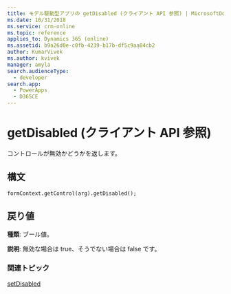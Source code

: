 ```yaml
---
title: モデル駆動型アプリの getDisabled (クライアント API 参照) | MicrosoftDocs
ms.date: 10/31/2018
ms.service: crm-online
ms.topic: reference
applies_to: Dynamics 365 (online)
ms.assetid: b9a26d0e-c0fb-4239-b17b-df5c9aa84cb2
author: KumarVivek
ms.author: kvivek
manager: amyla
search.audienceType:
  - developer
search.app:
  - PowerApps
  - D365CE
---
```

# <a name="getdisabled-client-api-reference"></a>getDisabled (クライアント API 参照)

コントロールが無効かどうかを返します。

## <a name="syntax"></a>構文

`formContext.getControl(arg).getDisabled();`

## <a name="return-value"></a>戻り値

**種類**: ブール値。

**説明**: 無効な場合は true、そうでない場合は false です。 

### <a name="related-topics"></a>関連トピック

[setDisabled](setDisabled.md)